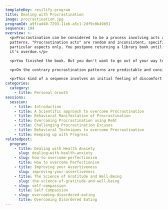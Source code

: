 ```yaml
---
templateKey: resilify-program
title: Dealing with Procrastination
image: procrastination.jpg
programId: a9fcad40-7293-11eb-a5c1-2df9c0b49b51
sequence: 104
overview: >-
  <p>Procrastination can be considered to be a process involving acts and
  patterns. "Procrastination acts" are random and inconsistent, specific to
  particular aspects only. You postpone returning a library book until after
  it's overdue.</p>

  <p>You finished the book. But you don't want to go out of your way to return it on time. This is an isolated occurrence since you typically promptly return what you borrow.</p>

  <p>On the contrary procrastination patterns are predictable and consistent habitual delays that are not situation specific, but follow an identifiable sequence.</p>

  <p>This kind of a sequence involves an initial feeling of discomfort about a task and then aimlessly moving to another task which perhaps might be irrelevant.  </p>
categories:
  category:
    - title: Personal Growth
sessions:
  session:
    - title: Introduction
    - title: A Scientific approach to overcome Procrastination
    - title: Behavioral Manifestation of Procrastination
    - title: Overcoming Procrastination using Rebt
    - title: Challenging Procrastination Excuses
    - title: Behavioral Techniques to overcome Procrastination
    - title: Keeping up with Progress
relatedpost:
  program:
    - title: Dealing with Health Anxiety
      slug: dealing-with-health-anxiety
    - slug: how-to-overcome-perfectionism
      title: How to overcome Perfectionism
    - title: Improving your Assertiveness
      slug: improving-your-assertiveness
    - title: The Science of Gratitude and Well-Being
      slug: the-science-of-gratitude-and-well-being
    - slug: self-compassion
      title: Self Compassion
    - slug: overcoming-disordered-eating
      title: Overcoming Disordered Eating
---
```

